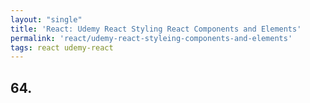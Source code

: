```yaml
---
layout: "single"
title: 'React: Udemy React Styling React Components and Elements'
permalink: 'react/udemy-react-styleing-components-and-elements'
tags: react udemy-react
---
```


## 64.
